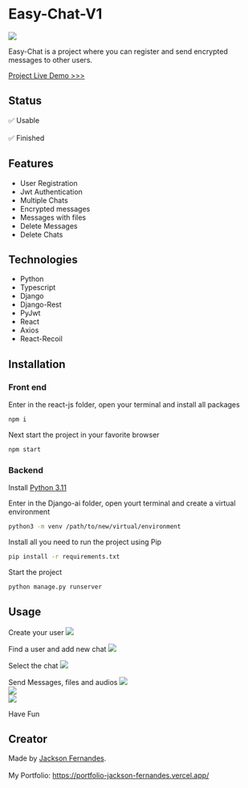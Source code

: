 # Easy-Chat-V1

![](https://github.com/F-Jackson/easy-chat/read-me-imgs/read-me-imgs/blob/main/Screenshot_6.png)

Easy-Chat is a project where you can register and send encrypted messages to other users.

[Project Live Demo >>>](https://easy-chat-lyart.vercel.app/#readme)

## Status
✅ Usable </br></br>
✅ Finished

## Features
- User Registration
- Jwt Authentication
- Multiple Chats
- Encrypted messages
- Messages with files
- Delete Messages
- Delete Chats

## Technologies
- Python
- Typescript
- Django
- Django-Rest
- PyJwt
- React
- Axios
- React-Recoil


## Installation

### Front end
Enter in the react-js folder, open your terminal and install all packages
```bash
npm i
```

Next start the project in your favorite browser
```bash
npm start
```

### Backend
Install [Python 3.11](https://www.python.org/downloads/#readme)

Enter in the Django-ai folder, open yourt terminal and create a virtual environment
```bash
python3 -m venv /path/to/new/virtual/environment
```

Install all you need to run the project using Pip
```bash
pip install -r requirements.txt
```

Start the project
```bash
python manage.py runserver
```

## Usage

Create your user
![](https://github.com/F-Jackson/easy-chat/read-me-imgs/blob/main/Screenshot_1.png)<br>

Find a user and add new chat
![](https://github.com/F-Jackson/easy-chat/read-me-imgs/blob/main/Screenshot_2.png)<br>

Select the chat
![](https://github.com/F-Jackson/easy-chat/read-me-imgs/blob/main/Screenshot_3.png)<br>

Send Messages, files and audios
![](https://github.com/F-Jackson/easy-chat/read-me-imgs/blob/main/Screenshot_4.png)<br>
![](https://github.com/F-Jackson/easy-chat/read-me-imgs/blob/main/Screenshot_5.png)<br>
![](https://github.com/F-Jackson/easy-chat/read-me-imgs/blob/main/Screenshot_6.png)

Have Fun

## Creator

Made by [Jackson Fernandes](https://github.com/F-Jackson). </br> </br>
My Portfolio: https://portfolio-jackson-fernandes.vercel.app/
